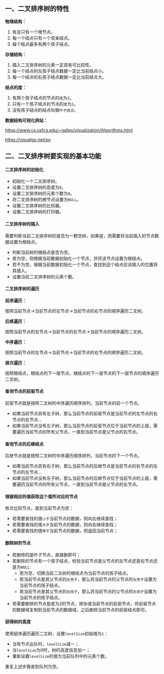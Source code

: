 ## 一、二叉排序树的特性

**物理结构：**

1. 有且只有一个根节点。
2. 每一个结点只有一个双亲结点。
3. 每个结点最多有两个孩子结点。

**存储结构：**

1. 插入二叉排序树的元素一定具有可比较性。
2. 每一个结点的左孩子结点数据一定比当前结点小。
3. 每一个结点的右孩子结点数据一定比当前结点大。

**结点的度：**

1. 有两个孩子结点的节点的`度`为`2`。
2. 只有一个孩子结点的节点的`度`为`1`。
3. 没有孩子结点的结点叫做`叶子结点`。

**数据结构可视化网站：**

https://www.cs.usfca.edu/~galles/visualization/Algorithms.html

https://visualgo.net/en

## 二、二叉排序树要实现的基本功能

#### 二叉排序树的初始化

- 初始化一个二叉排序树。
- 设置二叉排序树的高度为`0`。
- 设置二叉排序树的元素个数为`0`。
- 将二叉排序树的根节点设置为`NULL`。
- 设置二叉排序树的比较器。
- 设置二叉排序树的打印器。

#### 二叉排序树的插入

需要判断当前二叉排序树的是否为一颗空树，如果是，则需要将当前插入的节点数据设置为根结点。

- 判断当前树的根结点是否为空。
- 若为空，则根据当前数据初始化一个节点，并将该节点设置为根结点。
- 若不为空，根据当前数据初始化一个节点，查找到这个结点应该插入的位置将其插入。
- 设置当前二叉排序树的元素个数。

#### 二叉排序树的遍历

**前序遍历：**

按照当前节点->当前节点的左节点->当前节点的右节点的顺序遍历二叉树。

**后续遍历：**

按照当前节点的左节点->当前节点的右节点->当前节点的顺序遍历二叉树。

**中序遍历：**

按照当前节点的左节点->当前节点->当前节点的右节点的顺序遍历二叉树。

**层次遍历：**

按照根结点，根结点的下一层节点，根结点的下一层节点的下一层节点的顺序遍历二叉树。

#### 查询节点的前驱节点

前驱节点就是按照二叉树的中序遍历顺序排列，当前节点的前一个节点。

- 如果当前节点具有左子树，那么当前节点的前驱节点是当前节点的左节点的右节点的右节点...
- 如果当前节点没有左子树，那么当前节点的前驱节点位于当前节点的上层，需要遍历当前节点的所有父节点，一直到当前节点是父节点的右节点。

#### 查询节点的后继结点

后继节点就是按照二叉树的中序遍历顺序排列，当前节点的下一个节点。

- 如果当前节点具有右子树，那么当前节点的后继节点是当前节点的右节点的左节点的左节点...
- 如果当前节点没有左子树，那么当前节点的后继节点位于当前节点的上层，需要遍历当前节点的所有父节点，一直到当前节点是父节点的左节点。

#### 根据相应的值获取这个值所对应的节点

依次比较节点，直到当前节点为空：

- 若需要查找的值`小于`当前节点的数据，则向左继续查找；
- 若需要查找的值`大于`当前节点的数据，则向右继续查找；
- 若需要查找的值`等于`当前节点的数据，则返回当前节点；

#### 删除树的节点

- 若删除的是叶子节点，直接删即可；
- 若删除的节点有一个孩子结点，检验当前节点是父节点的左节点还是右节点还是为`NULL`:
  - 若为空，切换当前二叉树的根结点为当前节点的孩子结点。
  - 若当前节点是其父节点的`左孩子`，那么将当前节点的父节点的`左孩子`设置为当前节点的孩子结点。
  - 若当前节点是其父节点的`右孩子`，那么将当前节点的父节点的`右孩子`设置为当前节点的孩子结点。
- 若需要删除的节点是度为2的节点，掺杂或当前节点的前驱节点，将前驱节点的数据域复制到当前节点的数据域，之后删除当前节点的前驱结点即可。

#### 获得树的高度

使用层序遍历遍历二叉树，设置`levelSize`初始值为`1`：

- 当有节点出队时，`levelSize`减一；
- 当`levelSize`为0时，树的高度信息加一；
- 重新设置`levelSize`的值为当前队列中的元素个数。

重复上述步骤直到队列为空。